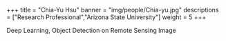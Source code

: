 +++
title = "Chia-Yu Hsu"
banner = "img/people/Chia-yu.jpg"
descriptions = ["Research Professional","Arizona State University"]
weight = 5
+++

Deep Learning, Object Detection on Remote Sensing Image